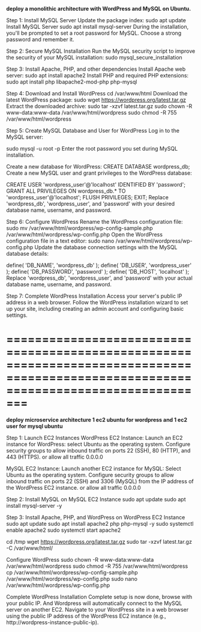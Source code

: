 **deploy a monolithic architecture with WordPress and MySQL on Ubuntu.**

Step 1: Install MySQL Server
Update the package index:
sudo apt update
Install MySQL Server
sudo apt install mysql-server
During the installation, you'll be prompted to set a root password for MySQL. Choose a strong password and remember it.

Step 2: Secure MySQL Installation
Run the MySQL security script to improve the security of your MySQL installation:
sudo mysql_secure_installation

Step 3: Install Apache, PHP, and other dependencies
Install Apache web server:
sudo apt install apache2
Install PHP and required PHP extensions:
sudo apt install php libapache2-mod-php php-mysql

Step 4: Download and Install WordPress
cd /var/www/html
Download the latest WordPress package:
sudo wget https://wordpress.org/latest.tar.gz
Extract the downloaded archive:
sudo tar -xzvf latest.tar.gz
sudo chown -R www-data:www-data /var/www/html/wordpress
sudo chmod -R 755 /var/www/html/wordpress

Step 5: Create MySQL Database and User for WordPress
Log in to the MySQL server:

sudo mysql -u root -p
Enter the root password you set during MySQL installation.

Create a new database for WordPress:
CREATE DATABASE wordpress_db;
Create a new MySQL user and grant privileges to the WordPress database:

CREATE USER 'wordpress_user'@'localhost' IDENTIFIED BY 'password';
GRANT ALL PRIVILEGES ON wordpress_db.* TO 'wordpress_user'@'localhost';
FLUSH PRIVILEGES;
EXIT;
Replace 'wordpress_db', 'wordpress_user', and 'password' with your desired database name, username, and password.

Step 6: Configure WordPress
Rename the WordPress configuration file:
sudo mv /var/www/html/wordpress/wp-config-sample.php /var/www/html/wordpress/wp-config.php
Open the WordPress configuration file in a text editor:
sudo nano /var/www/html/wordpress/wp-config.php
Update the database connection settings with the MySQL database details:


define( 'DB_NAME', 'wordpress_db' );
define( 'DB_USER', 'wordpress_user' );
define( 'DB_PASSWORD', 'password' );
define( 'DB_HOST', 'localhost' );
Replace 'wordpress_db', 'wordpress_user', and 'password' with your actual database name, username, and password.

Step 7: Complete WordPress Installation
Access your server's public IP address in a web browser.
Follow the WordPress installation wizard to set up your site, including creating an admin account and configuring basic settings.

=====================================================================================================================================
=====================================================================================================================================

**deploy microservice architecture 1 ec2 ubuntu for wordpress and 1 ec2 user for mysql ubuntu**

Step 1: Launch EC2 Instances
WordPress EC2 Instance:
Launch an EC2 instance for WordPress:
select Ubuntu as the operating system.
Configure security groups to allow inbound traffic on ports 22 (SSH), 80 (HTTP), and 443 (HTTPS). or allow all traffic 0.0.0.0

MySQL EC2 Instance:
Launch another EC2 instance for MySQL:
Select Ubuntu as the operating system.
Configure security groups to allow inbound traffic on ports 22 (SSH) and 3306 (MySQL) from the IP address of the WordPress EC2 instance. or allow all traffic 0.0.0.0

Step 2: Install MySQL on MySQL EC2 Instance
sudo apt update
sudo apt install mysql-server -y

Step 3: Install Apache, PHP, and WordPress on WordPress EC2 Instance
sudo apt update
sudo apt install apache2 php php-mysql -y
sudo systemctl enable apache2
sudo systemctl start apache2

cd /tmp
wget https://wordpress.org/latest.tar.gz
sudo tar -xzvf latest.tar.gz -C /var/www/html/

Configure WordPress
sudo chown -R www-data:www-data /var/www/html/wordpress
sudo chmod -R 755 /var/www/html/wordpress
cp /var/www/html/wordpress/wp-config-sample.php /var/www/html/wordpress/wp-config.php
sudo nano /var/www/html/wordpress/wp-config.php

Complete WordPress Installation
Complete setup is now done, browse with your public IP. And Wordpress will automatically connect to the MySQL server on another EC2.
Navigate to your WordPress site in a web browser using the public IP address of the WordPress EC2 instance (e.g., http://wordpress-instance-public-ip).







